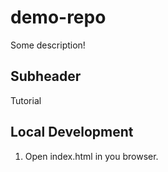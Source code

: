 # demo-repo

Some description!

## Subheader

Tutorial

## Local Development
 
1. Open index.html in you browser.
